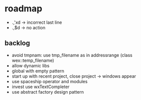 # roadmap
- .,'xd -> incorrect last line
- .,$d -> no action

## backlog
- avoid tmpnam: use tmp_filename as in addressrange (class wex::temp_filename)
- allow dynamic libs
- global with empty pattern
- start up with recent project, close project
  -> windows appear
- use spaceship operator
  and modules
- invest use wxTextCompleter
- use abstract factory design pattern
